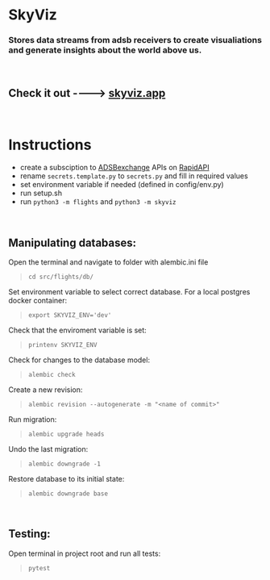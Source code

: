 # SkyViz

### Stores data streams from adsb receivers to create visualiations and generate insights about the world above us.

$~$

## Check it out ----> [skyviz.app](https://skyviz.app)

$~$

# Instructions
- create a subsciption to [ADSBexchange](https://adsbexchange.com/) APIs on [RapidAPI](https://rapidapi.com)
- rename `secrets.template.py` to `secrets.py` and fill in required values
- set environment variable if needed (defined in config/env.py)
- run setup.sh
- run `python3 -m flights` and `python3 -m skyviz`

$~$

## Manipulating databases:

Open the terminal and navigate to folder with alembic.ini file
> `cd src/flights/db/`

Set environment variable to select correct database. For a local postgres docker container:
> `export SKYVIZ_ENV='dev'`

Check that the enviroment variable is set:
> `printenv SKYVIZ_ENV`

Check for changes to the database model:
> `alembic check`

Create a new revision:
> `alembic revision --autogenerate -m "<name of commit>"`

Run migration:
> `alembic upgrade heads`

Undo the last migration:
> `alembic downgrade -1`

Restore database to its initial state:
> `alembic downgrade base`

$~$

## Testing:
Open terminal in project root and run all tests:
> `pytest`

